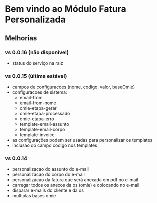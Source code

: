# Bem vindo ao Módulo Fatura Personalizada

## Melhorias

### vs 0.0.16 (não disponível)
  - status do serviço na raiz

### vs 0.0.15 (última estável)
  - campos de configuracoes (nome, codigo, valor, baseOmie)
  - configuracoes de sistema:
    - email-from
    - email-from-nome
    - omie-etapa-gerar
    - omie-etapa-processado
    - omie-etapa-erro
    - template-email-assunto
    - template-email-corpo
    - template-invoice
  - as configurações podem ser usadas para personalizar os templates
  - inclusao do campo codigo nos templates

### vs 0.0.14
 - personalizacao do assunto do e-mail
 - personalizacao do corpo do e-mail
 - personalizacao da fatura que será anexada em pdf no e-mail
 - carregar todos os anexos da os (omie) e colocando no e-mail
 - disparar e-mails do cliente e da os
 - multiplas bases omie
